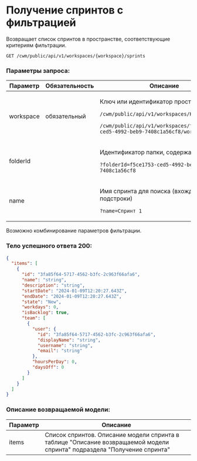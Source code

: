 # Получение спринтов с фильтрацией

Возвращает список спринтов в пространстве, соответствующие критериям фильтрации.

`GET /cwm/public/api/v1/workspaces/{workspace}/sprints`

### Параметры запроса:

| **Параметр** | **Обязательность** | **Описание**                                                                                                                                                                                              |
| ------------ | ------------------ | --------------------------------------------------------------------------------------------------------------------------------------------------------------------------------------------------------- |
| workspace    | обязательный       | <p>Ключ или идентификатор пространства</p><p><code>/cwm/public/api/v1/workspaces/KEY/workitems</code></p><p><code>/cwm/public/api/v1/workspaces/f5ce1753-ced5-4992-beb9-7408c1a56cf8/workitems</code></p> |
| folderId     |                    | <p>Идентификатор папки, содержащей спринт</p><p><code>?folderId=f5ce1753-ced5-4992-beb9-7408c1a56cf8</code></p>                                                                                           |
| name         |                    | <p>Имя спринта для поиска (вхождение подстроки)</p><p><code>?name=Спринт 1</code></p>                                                                                                                     |

Возможно комбинирование параметров фильтрации.

### Тело успешного ответа 200:

```json
{
  "items": [
    {
      "id": "3fa85f64-5717-4562-b3fc-2c963f66afa6",
      "name": "string",
      "description": "string",
      "startDate": "2024-01-09T12:20:27.643Z",
      "endDate": "2024-01-09T12:20:27.643Z",
      "state": "New",
      "workdays": 0,
      "isBacklog": true,
      "team": [
        {
          "user": {
            "id": "3fa85f64-5717-4562-b3fc-2c963f66afa6",
            "displayName": "string",
            "username": "string",
            "email": "string"
          },
          "hoursPerDay": 0,
          "daysOff": 0
        }
      ]
    }
  ]
}
```

### Описание возвращаемой модели:

| **Параметр** | **Описание**                                                                                                             |
| ------------ | ------------------------------------------------------------------------------------------------------------------------ |
| items        | Список спринтов. Описание модели спринта в таблице "Описание возвращаемой модели спринта" подраздела "Получение спринта" |
